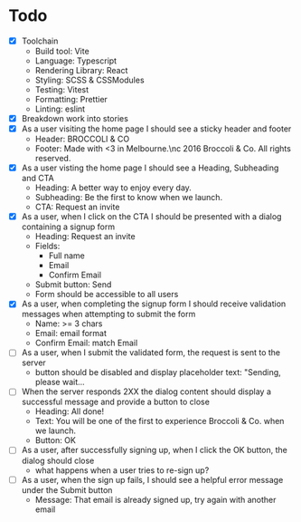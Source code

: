 # Todo

- [x] Toolchain
  - Build tool: Vite
  - Language: Typescript
  - Rendering Library: React
  - Styling: SCSS & CSSModules
  - Testing: Vitest
  - Formatting: Prettier
  - Linting: eslint
- [x] Breakdown work into stories
- [x] As a user visiting the home page I should see a sticky header and footer
  - Header: BROCCOLI & CO
  - Footer: Made with <3 in Melbourne.\nc 2016 Broccoli & Co. All rights reserved.
- [x] As a user visting the home page I should see a Heading, Subheading and CTA
  - Heading: A better way to enjoy every day.
  - Subheading: Be the first to know when we launch.
  - CTA: Request an invite
- [x] As a user, when I click on the CTA I should be presented with a dialog containing a signup form
  - Heading: Request an invite
  - Fields:
    - Full name
    - Email
    - Confirm Email
  - Submit button: Send
  - Form should be accessible to all users
- [x] As a user, when completing the signup form I should receive validation messages when attempting to submit the form
  - Name: >= 3 chars
  - Email: email format
  - Confirm Email: match Email
- [ ] As a user, when I submit the validated form, the request is sent to the server
  - button should be disabled and display placeholder text: "Sending, please wait...
- [ ] When the server responds 2XX the dialog content should display a successful message and provide a button to close
  - Heading: All done!
  - Text: You will be one of the first to experience Broccoli & Co. when we launch.
  - Button: OK
- [ ] As a user, after successfully signing up, when I click the OK button, the dialog should close
  - what happens when a user tries to re-sign up?
- [ ] As a user, when the sign up fails, I should see a helpful error message under the Submit button
  - Message: That email is already signed up, try again with another email
